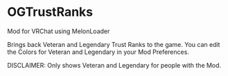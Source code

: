 # OGTrustRanks
Mod for VRChat using MelonLoader

Brings back Veteran and Legendary Trust Ranks to the game.
You can edit the Colors for Veteran and Legendary in your Mod Preferences.

DISCLAIMER: Only shows Veteran and Legendary for people with the Mod.
